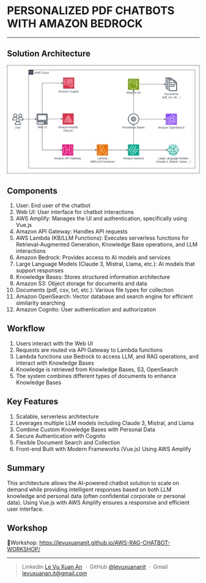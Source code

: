 # PERSONALIZED PDF CHATBOTS WITH AMAZON BEDROCK
---
## Solution Architecture
![1.AWSServerlessChatbotArchitecture](static/images/1.Introduction/1.AWSServerlessChatbotArchitecture.png)

## Components
1. User: End user of the chatbot
2. Web UI: User interface for chatbot interactions
3. AWS Amplify: Manages the UI and authentication, specifically using Vue.js
4. Amazon API Gateway: Handles API requests
5. AWS Lambda (KB/LLM Functions): Executes serverless functions for Retrieval-Augmented Generation, Knowledge Base operations, and LLM interactions
6. Amazon Bedrock: Provides access to AI models and services
7. Large Language Models (Claude 3, Mistral, Llama, etc.): AI models that support responses
8. Knowledge Bases: Stores structured information architecture
9. Amazon S3: Object storage for documents and data
10. Documents (pdf, csv, txt, etc.): Various file types for collection
11. Amazon OpenSearch: Vector database and search engine for efficient similarity searching
12. Amazon Cognito: User authentication and authorization

## Workflow
1. Users interact with the Web UI
2. Requests are routed via API Gateway to Lambda functions
3. Lambda functions use Bedrock to access LLM, and RAG operations, and interact with Knowledge Bases
4. Knowledge is retrieved from Knowledge Bases, S3, OpenSearch
5. The system combines different types of documents to enhance Knowledge Bases

## Key Features
1. Scalable, serverless architecture
2. Leverages multiple LLM models including Claude 3, Mistral, and Llama
3. Combine Custom Knowledge Bases with Personal Data
4. Secure Authentication with Cognito
5. Flexible Document Search and Collection
6. Front-end Built with Modern Frameworks (Vue.js) Using AWS Amplify

## Summary
This architecture allows the AI-powered chatbot solution to scale on demand while providing intelligent responses based on both LLM knowledge and personal data (often confidential corporate or personal data). Using Vue.js with AWS Amplify ensures a responsive and efficient user interface.

## Workshop
🔻Workshop: https://levuxuananit.github.io/AWS-RAG-CHATBOT-WORKSHOP/

---

> Linkedin [Le Vu Xuan An](https://www.linkedin.com/in/levuxuanan/) &nbsp;&middot;&nbsp;
> GitHub [@levuxuananit](https://github.com/levuxuananit) &nbsp;&middot;&nbsp;
> Gmail [levuxuanan.it@gmail.com](https://www.linkedin.com/in/levuxuanan/)
